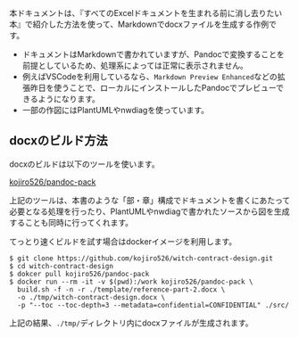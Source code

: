 本ドキュメントは、『すべてのExcelドキュメントを生まれる前に消し去りたい本』で紹介した方法を使って、Markdownでdocxファイルを生成する作例です。

- ドキュメントはMarkdownで書かれていますが、Pandocで変換することを前提としているため、処理系によっては正常に表示されません。
- 例えばVSCodeを利用しているなら、`Markdown Preview Enhanced`などの拡張昨日を使うことで、ローカルにインストールしたPandocでプレビューできるようになります。
- 一部の作図にはPlantUMLやnwdiagを使っています。

## docxのビルド方法

docxのビルドは以下のツールを使います。

[kojiro526/pandoc-pack](https://github.com/kojiro526/pandoc-pack)

上記のツールは、本書のような「部・章」構成でドキュメントを書くにあたって必要となる処理を行ったり、PlantUMLやnwdiagで書かれたソースから図を生成することも同時に行ってくれます。

てっとり速くビルドを試す場合はdockerイメージを利用します。

```
$ git clone https://github.com/kojiro526/witch-contract-design.git
$ cd witch-contract-design
$ dokcer pull kojiro526/pandoc-pack
$ docker run --rm -it -v $(pwd):/work kojiro526/pandoc-pack \
  build.sh -f -n -r ./template/reference-part-2.docx \
  -o ./tmp/witch-contract-design.docx \
  -p "--toc --toc-depth=3 --metadata=confidential=CONFIDENTIAL" ./src/
```

上記の結果、`./tmp/`ディレクトリ内にdocxファイルが生成されます。
